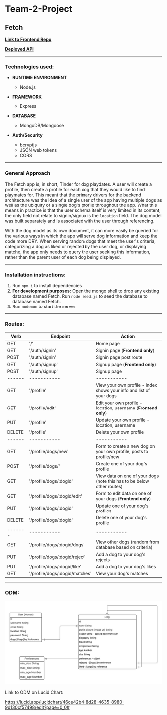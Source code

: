 # Team-2-Project
## Fetch

[**Link to Frontend Repo**](https://github.com/SFX818/Team-2-frontend)

[**Deployed API**](https://fetchbackend.herokuapp.com/)

---

### Technologies used:

* **RUNTIME ENVIRONMENT**

  * Node.js

* **FRAMEWORK**

  * Express

* **DATABASE**

  * MongoDB/Mongoose

* **Auth/Security**

  * bcryptjs
  * JSON web tokens
  * CORS

---

### General Approach

The Fetch app is, in short, Tinder for dog playdates. A user will create a profile, then create a profile for each dog that they would like to find playmates for. This meant that the primary drivers for the backend architecture was the idea of a single user of the app having multiple dogs as well as the ubiquity of a single dog's profile throughout the app. What this means in practice is that the user schema itself is very limited in its content; the only field not relate to signin/signup is the `location` field. The dog model was built separately and is associated with the user through referencing.

With the dog model as its own document, it can more easily be queried for the various ways in which the app will serve dog information and keep the code more DRY. When serving random dogs that meet the user's criteria, categorizing a dog as liked or rejected by the user dog, or displaying matche, the app only needs to query the user seeking this information, rather than the parent user of each dog being displayed.

---

### Installation instructions:

1. Run `npm i` to install dependencies
2. **For development purposes:** Open the mongo shell to drop any existing database named Fetch. Run `node seed.js` to seed the database to database named Fetch.
3. Run `nodemon` to start the server

---

### Routes:


| Verb | Endpoint | Action |
| ----------- | ----------- | ----------- |
| GET | '/' | Home page |
| GET | '/auth/signin' | Signin page (**Frontend only**)|
| POST | '/auth/signin' | Signin page post route |
| GET | '/auth/signup' | Signup page (**Frontend only**)|
| POST | '/auth/signup' | Signup page |
| ------ | ----------- | ----------- |
| GET | '/profile'  | View your own profile  - index shows your info and list of your dogs |
| GET | '/profile/edit' | Edit your own profile - location, username (**Frontend only**)|
| PUT | '/profile' | Update your own profile - location, username |
| DELETE | '/profile'  | Delete your own profile |
| ------ | ----------- | ----------- |
| GET | '/profile/dogs/new' | Form to create a new dog on your own profile, posts to profile/new | **Frontend only** |
| POST | '/profile/dogs/' | Create one of your dog's profile |
| GET | '/profile/dogs/:dogid' | View data on one of your dogs (note this has to be below other routes) |
| GET | '/profile/dogs/:dogid/edit' | Form to edit data on one of your dogs (**Frontend only**)|
| PUT | '/profile/dogs/:dogid' | Update one of your dog's profiles |
| DELETE | '/profile/dogs/:dogid' | Delete one of your dog's profile |
| ------- | ----------- | ----------- |
| GET | '/profile/dogs/:dogid/dogs' | View other dogs (random from database based on criteria) |
| PUT | '/profile/dogs/:dogid/reject' | Add a dog to your dog's rejects |
| PUT | '/profile/dogs/:dogid/like' | Add a dog to your dog's likes  |
| GET | '/profile/dogs/:dogid/matches' | View your dog's matches |

---

### ODM:

!['Fetch.jpeg'](Fetch.jpeg)

Link to ODM on Lucid Chart:

https://lucid.app/lucidchart/46ce42b4-8d28-4635-8980-9d130cf57498/edit?page=0_0#



